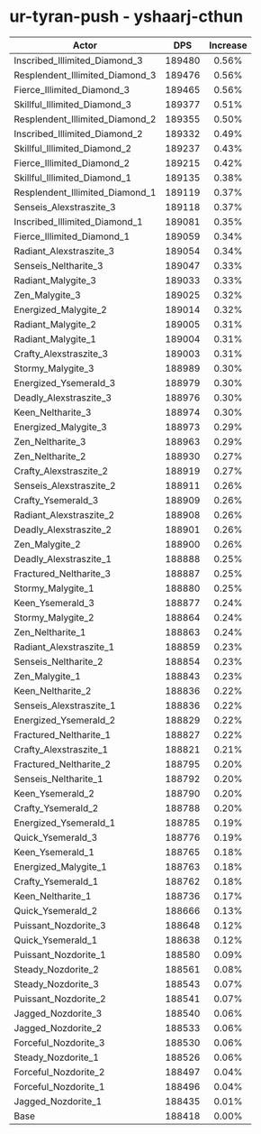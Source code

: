 # ur-tyran-push - yshaarj-cthun
| Actor | DPS | Increase |
|---|:---:|:---:|
|Inscribed_Illimited_Diamond_3|189480|0.56%|
|Resplendent_Illimited_Diamond_3|189476|0.56%|
|Fierce_Illimited_Diamond_3|189465|0.56%|
|Skillful_Illimited_Diamond_3|189377|0.51%|
|Resplendent_Illimited_Diamond_2|189355|0.50%|
|Inscribed_Illimited_Diamond_2|189332|0.49%|
|Skillful_Illimited_Diamond_2|189237|0.43%|
|Fierce_Illimited_Diamond_2|189215|0.42%|
|Skillful_Illimited_Diamond_1|189135|0.38%|
|Resplendent_Illimited_Diamond_1|189119|0.37%|
|Senseis_Alexstraszite_3|189118|0.37%|
|Inscribed_Illimited_Diamond_1|189081|0.35%|
|Fierce_Illimited_Diamond_1|189059|0.34%|
|Radiant_Alexstraszite_3|189054|0.34%|
|Senseis_Neltharite_3|189047|0.33%|
|Radiant_Malygite_3|189033|0.33%|
|Zen_Malygite_3|189025|0.32%|
|Energized_Malygite_2|189014|0.32%|
|Radiant_Malygite_2|189005|0.31%|
|Radiant_Malygite_1|189004|0.31%|
|Crafty_Alexstraszite_3|189003|0.31%|
|Stormy_Malygite_3|188989|0.30%|
|Energized_Ysemerald_3|188979|0.30%|
|Deadly_Alexstraszite_3|188976|0.30%|
|Keen_Neltharite_3|188974|0.30%|
|Energized_Malygite_3|188973|0.29%|
|Zen_Neltharite_3|188963|0.29%|
|Zen_Neltharite_2|188930|0.27%|
|Crafty_Alexstraszite_2|188919|0.27%|
|Senseis_Alexstraszite_2|188911|0.26%|
|Crafty_Ysemerald_3|188909|0.26%|
|Radiant_Alexstraszite_2|188908|0.26%|
|Deadly_Alexstraszite_2|188901|0.26%|
|Zen_Malygite_2|188900|0.26%|
|Deadly_Alexstraszite_1|188888|0.25%|
|Fractured_Neltharite_3|188887|0.25%|
|Stormy_Malygite_1|188880|0.25%|
|Keen_Ysemerald_3|188877|0.24%|
|Stormy_Malygite_2|188864|0.24%|
|Zen_Neltharite_1|188863|0.24%|
|Radiant_Alexstraszite_1|188859|0.23%|
|Senseis_Neltharite_2|188854|0.23%|
|Zen_Malygite_1|188843|0.23%|
|Keen_Neltharite_2|188836|0.22%|
|Senseis_Alexstraszite_1|188836|0.22%|
|Energized_Ysemerald_2|188829|0.22%|
|Fractured_Neltharite_1|188827|0.22%|
|Crafty_Alexstraszite_1|188821|0.21%|
|Fractured_Neltharite_2|188795|0.20%|
|Senseis_Neltharite_1|188792|0.20%|
|Keen_Ysemerald_2|188790|0.20%|
|Crafty_Ysemerald_2|188788|0.20%|
|Energized_Ysemerald_1|188785|0.19%|
|Quick_Ysemerald_3|188776|0.19%|
|Keen_Ysemerald_1|188765|0.18%|
|Energized_Malygite_1|188763|0.18%|
|Crafty_Ysemerald_1|188762|0.18%|
|Keen_Neltharite_1|188736|0.17%|
|Quick_Ysemerald_2|188666|0.13%|
|Puissant_Nozdorite_3|188648|0.12%|
|Quick_Ysemerald_1|188638|0.12%|
|Puissant_Nozdorite_1|188580|0.09%|
|Steady_Nozdorite_2|188561|0.08%|
|Steady_Nozdorite_3|188543|0.07%|
|Puissant_Nozdorite_2|188541|0.07%|
|Jagged_Nozdorite_3|188540|0.06%|
|Jagged_Nozdorite_2|188533|0.06%|
|Forceful_Nozdorite_3|188530|0.06%|
|Steady_Nozdorite_1|188526|0.06%|
|Forceful_Nozdorite_2|188497|0.04%|
|Forceful_Nozdorite_1|188496|0.04%|
|Jagged_Nozdorite_1|188435|0.01%|
|Base|188418|0.00%|
